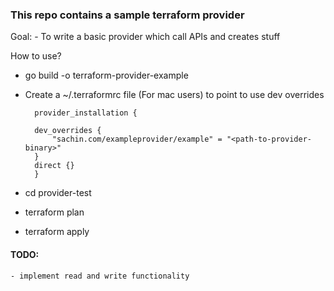 ### This repo contains a sample terraform provider

Goal: 
    - To write a basic provider which call APIs and creates stuff


How to use?

- go build -o terraform-provider-example

- Create a ~/.terraformrc file (For mac users) to point to use dev overrides

        provider_installation {

        dev_overrides {
            "sachin.com/exampleprovider/example" = "<path-to-provider-binary>"
        }
        direct {}
        }

- cd provider-test 
- terraform plan
- terraform apply


#### TODO:
    - implement read and write functionality